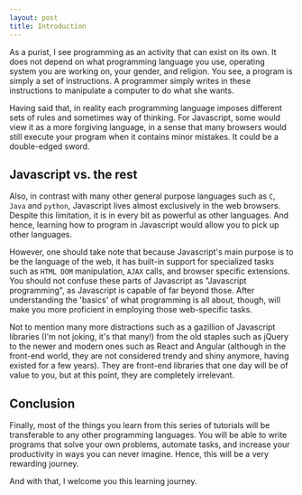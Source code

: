 ```yaml
---
layout: post
title: Introduction
---
```

As a purist, I see programming as an activity that can exist on its own. It does not depend on what programming language you use, operating system you are working on, your gender, and religion. You see, a program is simply a set of instructions. A programmer simply writes in these instructions to manipulate a computer to do what she wants.

Having said that, in reality each programming language imposes different sets of rules and sometimes way of thinking. For Javascript, some would view it as a more forgiving language, in a sense that many browsers would still execute your program when it contains minor mistakes. It could be a double-edged sword.

## Javascript vs. the rest
Also, in contrast with many other general purpose languages such as `C`, `Java` and `python`, Javascript lives almost exclusively in the web browsers. Despite this limitation, it is in every bit as powerful as other languages. And hence, learning how to program in Javascript would allow you to pick up other languages.

However, one should take note that because Javascript's main purpose is to be the language of the web, it has built-in support for specialized tasks such as `HTML DOM` manipulation, `AJAX` calls, and browser specific extensions. You should not confuse these parts of Javascript as "Javascript programming", as Javascript is capable of far beyond those. After understanding the 'basics' of what programming is all about, though, will make you more proficient in employing those web-specific tasks.

Not to mention many more distractions such as a gazillion of Javascript libraries (I'm not joking, it's that many!) from the old staples such as jQuery to the newer and modern ones such as React and Angular (although in the front-end world, they are not considered trendy and shiny anymore, having existed for a few years). They are front-end libraries that one day will be of value to you, but at this point, they are completely irrelevant.

## Conclusion
Finally, most of the things you learn from this series of tutorials will be transferable to any other programming languages. You will be able to write programs that solve your own problems, automate tasks, and increase your productivity in ways you can never imagine. Hence, this will be a very rewarding journey.

And with that, I welcome you this learning journey.